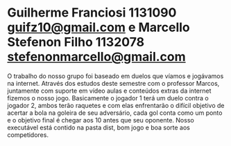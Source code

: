 # Guilherme Franciosi 1131090 guifz10@gmail.com e Marcello Stefenon Filho 1132078 stefenonmarcello@gmail.com

O trabalho do nosso grupo foi baseado em duelos que víamos e jogávamos na internet. Através dos estudos deste semestre com o professor Marcos, juntamente com suporte em vídeo aulas e conteúdos extras da internet fizemos o nosso jogo. Basicamente o jogador 1 terá um duelo contra o jogador 2, ambos terão raquetes e com elas enfrentarão o difícil objetivo de acertar a bola na goleira de seu adversário, cada gol conta como um ponto e o objetivo final é chegar aos 10 antes que seu oponente. Nosso executável está contido na pasta dist, bom jogo e boa sorte aos competidores.
